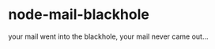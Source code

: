 node-mail-blackhole
===================

your mail went into the blackhole, your mail never came out...